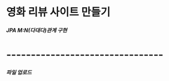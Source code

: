 # 영화 리뷰 사이트 만들기

<h5>JPA M:N(다대다)관계 구현</h5>
<h1>--------------------------------</h1>
<h5>파일 업로드</h5>
